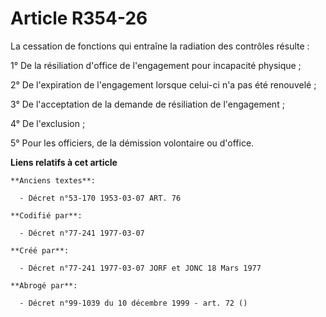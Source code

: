 # Article R354-26

La cessation de fonctions qui entraîne la radiation des contrôles résulte :

1° De la résiliation d'office de l'engagement pour incapacité physique ;

2° De l'expiration de l'engagement lorsque celui-ci n'a pas été renouvelé ;

3° De l'acceptation de la demande de résiliation de l'engagement ;

4° De l'exclusion ;

5° Pour les officiers, de la démission volontaire ou d'office.

**Liens relatifs à cet article**

	**Anciens textes**:

	  - Décret n°53-170 1953-03-07 ART. 76

	**Codifié par**:

	  - Décret n°77-241 1977-03-07

	**Créé par**:

	  - Décret n°77-241 1977-03-07 JORF et JONC 18 Mars 1977

	**Abrogé par**:

	  - Décret n°99-1039 du 10 décembre 1999 - art. 72 ()
